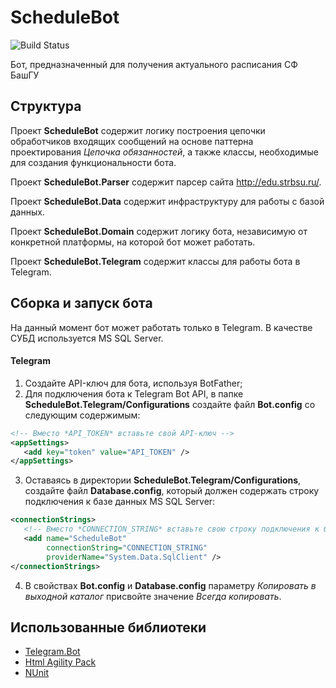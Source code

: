 # ScheduleBot
![Build Status](https://github.com/y0ung3r/ScheduleBot/actions/workflows/dotnet-desktop.yml/badge.svg?branch=master)

Бот, предназначенный для получения актуального расписания СФ БашГУ

## Структура
Проект **ScheduleBot** содержит логику построения цепочки обработчиков входящих сообщений на основе паттерна проектирования *Цепочка обязанностей*, а также классы, необходимые для создания функциональности бота.

Проект **ScheduleBot.Parser** содержит парсер сайта http://edu.strbsu.ru/.

Проект **ScheduleBot.Data** содержит инфраструктуру для работы с базой данных.

Проект **ScheduleBot.Domain** содержит логику бота, независимую от конкретной платформы, на которой бот может работать.

Проект **ScheduleBot.Telegram** содержит классы для работы бота в Telegram.

## Сборка и запуск бота
На данный момент бот может работать только в Telegram. В качестве СУБД используется MS SQL Server.

#### Telegram
1. Создайте API-ключ для бота, используя BotFather;
2. Для подключения бота к Telegram Bot API, в папке **ScheduleBot.Telegram/Configurations** создайте файл **Bot.config** со следующим содержимым:
```xml
<!-- Вместо *API_TOKEN* вставьте свой API-ключ -->
<appSettings>
   <add key="token" value="API_TOKEN" />
</appSettings>
```
3. Оставаясь в директории **ScheduleBot.Telegram/Configurations**, создайте файл **Database.config**, который должен содержать строку подключения к базе данных MS SQL Server:
```xml
<connectionStrings>
   <!-- Вместо *CONNECTION_STRING* вставьте свою строку подключения к базе данных -->
   <add name="ScheduleBot"
        connectionString="CONNECTION_STRING" 
        providerName="System.Data.SqlClient" />
</connectionStrings>
```
4. В свойствах **Bot.config** и **Database.config** параметру *Копировать в выходной каталог* присвойте значение *Всегда копировать*.

## Использованные библиотеки
- [Telegram.Bot](https://github.com/TelegramBots/Telegram.Bot "Telegram.Bot") 
- [Html Agility Pack](https://github.com/zzzprojects/html-agility-pack "Html Agility Pack")
- [NUnit](https://github.com/nunit/nunit "NUnit")
